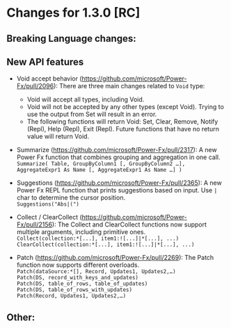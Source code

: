 # Changes for 1.3.0 [RC]

## Breaking Language changes:


## New API features
  - Void accept behavior (https://github.com/microsoft/Power-Fx/pull/2096): There are three main changes related to `Void` type:
    - Void will accept all types, including Void.
    - Void will not be accepted by any other types (except Void). Trying to use the output from Set will result in an error.
    - The following functions will return Void: Set, Clear, Remove, Notify (Repl), Help (Repl), Exit (Repl). Future functions that have no return value will return Void. 
  - Summarize (https://github.com/microsoft/Power-Fx/pull/2317): A new Power Fx function that combines grouping and aggregation in one call.\
`Summarize( Table, GroupByColumn1 [, GroupByColumn2 …], AggregateExpr1 As Name [, AggregateExpr1 As Name …] )`

  - Suggestions (https://github.com/microsoft/Power-Fx/pull/2365): A new Power Fx REPL function that prints suggestions based on input. Use `|` char to determine the cursor position.\
`Suggestions("Abs|(")`

  - Collect / ClearCollect (https://github.com/microsoft/Power-Fx/pull/2156): The Collect and ClearCollect functions now support multiple arguments, including primitive ones.\
`Collect(collection:*[...], item1:![...]|*[...], ...)`
`ClearCollect(collection:*[...], item1:![...]|*[...], ...)`

  - Patch (https://github.com/microsoft/Power-Fx/pull/2269): The Patch function now supports different overloads.\
`Patch(dataSource:*[], Record, Updates1, Updates2,…)`\
`Patch(DS, record_with_keys_and_updates)`\
`Patch(DS, table_of_rows, table_of_updates)`\
`Patch(DS, table_of_rows_with_updates)`\
`Patch(Record, Updates1, Updates2,…)`

## Other:
